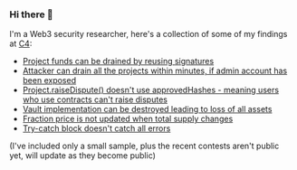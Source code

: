 ### Hi there 👋



I'm a Web3 security researcher, here's a collection of some of my findings at [C4](https://code4rena.com/):

* [Project funds can be drained by reusing signatures](https://github.com/code-423n4/2022-08-rigor-findings/issues/95)
* [Attacker can drain all the projects within minutes, if admin account has been exposed](https://github.com/code-423n4/2022-08-rigor-findings/issues/264)
* [Project.raiseDispute() doesn't use approvedHashes - meaning users who use contracts can't raise disputes](https://github.com/code-423n4/2022-08-rigor-findings/issues/340)
* [Vault implementation can be destroyed leading to loss of all assets](https://github.com/code-423n4/2022-07-fractional-findings/issues/200)
* [Fraction price is not updated when total supply changes
](https://github.com/code-423n4/2022-07-fractional-findings/issues/337)
* [Try-catch block doesn't catch all errors](https://code4rena.com/reports/2022-09-nouns-builder#m-12-try-catch-block-at-auction_createauction-will-only-catch-string-errors)


 (I've included only a small sample, plus the recent contests aren't public yet, will update as they become public)
